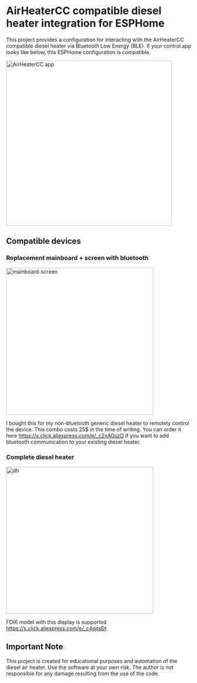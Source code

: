 # AirHeaterCC compatible diesel heater integration for ESPHome

This project provides a configuration for interacting with the AirHeaterCC compatible diesel heater via Bluetooth Low Energy (BLE). If your control app looks like below, this ESPHome configuration is compatible.

<img height="450" alt="AirHeaterCC app" src="https://github.com/user-attachments/assets/f6049372-5d93-4352-b19f-529b94d5cb3d" />

## Compatible devices
### Replacement mainboard + screen with bluetooth
<img height="400" alt="mainboard-screen" src="https://github.com/user-attachments/assets/1406ca46-ed51-4f94-902a-a728558defa4" />

I bought this for my non-bluetooth generic diesel heater to remotely control the device.
This combo costs 25$ in the time of writing. You can order it here https://s.click.aliexpress.com/e/_c2xAGszD if you want to add bluetooth communication to your existing diesel heater.

### Complete diesel heater
<img height="400" alt="dh" src="https://github.com/user-attachments/assets/61b9acfd-64a3-41f0-b29c-1a4c8f2e0a1d" />

FDIK model with this display is supported https://s.click.aliexpress.com/e/_c4qjtsDt

## Important Note
This project is created for educational purposes and automation of the diesel air heater. Use the software at your own risk. The author is not responsible for any damage resulting from the use of the code.

